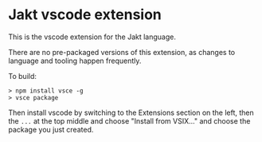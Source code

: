 # Jakt vscode extension

This is the vscode extension for the Jakt language.

There are no pre-packaged versions of this extension, as changes to language and tooling happen frequently.

To build:

```
> npm install vsce -g
> vsce package
```

Then install vscode by switching to the Extensions section on the left, then the `...` at the top middle and choose "Install from VSIX..." and choose the package you just created.
